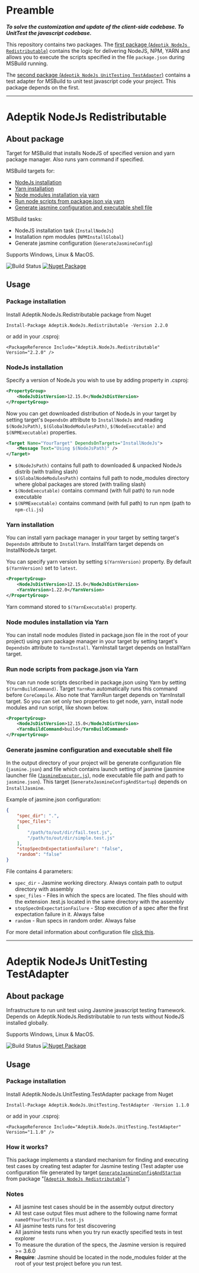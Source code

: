 # Preamble

***To solve the customization and update of the client-side codebase. 
To UnitTest the javascript codebase.***

This repository contains two packages. 
The [first package (`Adeptik NodeJs Redistributable`)](#Adeptik-NodeJs-Redistributable) contains the logic for delivering NodeJS, NPM, YARN and allows you 
to execute the scripts specified in the file `package.json` during MSBuild running.

The [second package (`Adeptik NodeJs UnitTesting TestAdapter`)](#Adeptik-NodeJs-UnitTesting-TestAdapter) contains a test adapter for MSBuild to unit test
javascript code your project. 
This package depends on the first.

---
# Adeptik NodeJs Redistributable

## About package

Target for MSBuild that installs NodeJS of specified version and yarn package manager. Also runs yarn command if specified.

MSBuild targets for:
* [NodeJs installation](#NodeJs-installation)
* [Yarn installation](#Yarn-installation)
* [Node modules installation via yarn](#Node-modules-installation-via-yarn)
* [Run node scripts from package.json via yarn](#Run-node-scripts-from-package.json-via-yarn)
* [Generate jasmine configuration and executable shell file](#Generate-jasmine-configuration-and-executable-shell-file)

MSBuild tasks:
* NodeJS installation task (`InstallNodeJs`)
* Installation npm modules (`NPMInstallGlobal`)
* Generate jasmine configuration (`GenerateJasmineConfig`)

Supports Windows, Linux & MacOS.

![Build Status](https://tfs.adeptik.com/Adeptik/_apis/public/build/definitions/5f6da651-409b-4516-b0c6-16518d60e6e9/137/badge)
[![Nuget Package](https://img.shields.io/nuget/vpre/Adeptik.NodeJs.Redistributable)](https://www.nuget.org/packages/Adeptik.NodeJs.Redistributable/)

## Usage

### Package installation

Install Adeptik.NodeJs.Redistributable package from Nuget

    Install-Package Adeptik.NodeJs.Redistributable -Version 2.2.0

or add in your .csproj:

    <PackageReference Include="Adeptik.NodeJs.Redistributable" Version="2.2.0" />

### NodeJs installation

Specify a version of NodeJs you wish to use by adding property in .csproj:

```xml
<PropertyGroup>
    <NodeJsDistVersion>12.15.0</NodeJsDistVersion>
</PropertyGroup>
```

Now you can get downloaded distribution of NodeJs in your target by setting target's `DependsOn` attribute to `InstallNodeJs` and reading `$(NodeJsPath)`, `$(GlobalNodeModulesPath)`, `$(NodeExecutable)` and `$(NPMExecutable)` properties.

```xml
<Target Name="YourTarget" DependsOnTargets="InstallNodeJs">
    <Message Text="Using $(NodeJsPath)" />
</Target>
```
- `$(NodeJsPath)` contains full path to downloaded & unpacked NodeJs distrib (with trailing slash)
- `$(GlobalNodeModulesPath)` contains full path to node_modules directory where global packages are stored (with trailing slash)
- `$(NodeExecutable)` contains command (with full path) to run node executable
- `$(NPMExecutable)` contains command (with full path) to run npm (path to `npm-cli.js`)

### Yarn installation

You can install yarn package manager in your target by setting target's `DependsOn` attribute to `InstallYarn`. InstallYarn target depends on InstallNodeJs target. 

You can specify yarn version by setting `$(YarnVersion)` property. By default `$(YarnVersion)` set to `latest`. 

```xml
<PropertyGroup>
    <NodeJsDistVersion>12.15.0</NodeJsDistVersion>
    <YarnVersion>1.22.0</YarnVersion>
</PropertyGroup>
```
Yarn command stored to `$(YarnExecutable)` property.

### Node modules installation via Yarn

You can install node modules (listed in package.json file in the root of your project) using yarn package manager in your target by setting target's `DependsOn` attribute to `YarnInstall`. YarnInstall target depends on InstallYarn target.

### Run node scripts from package.json via Yarn

You can run node scripts described in package.json using Yarn by setting `$(YarnBuildCommand)`. Target `YarnRun` automatically runs this command before `CoreCompile`. Also note that YarnRun target depends on YarnInstall target. So you can set only two properties to get node, yarn, install node modules and run script, like shown below.

```xml
<PropertyGroup>
    <NodeJsDistVersion>12.15.0</NodeJsDistVersion>
    <YarnBuildCommand>build</YarnBuildCommand>
</PropertyGroup>
```

### Generate jasmine configuration and executable shell file

In the output directory of your project will be generate configuration file (`jasmine.json`) and file which contains launch setting of jasmine (jasmine launcher file ([`JasmineExecutor.js`](./src/UnitTesting/scripts/JasmineExecutor.js)), node executable file path and path to `jasmine.json`). This target (`GenerateJasmineConfigAndStartup`) depends on `InstallJasmine`.

Example of jasmine.json configuration:

```json
{
	"spec_dir": ".",
    "spec_files": 
    [
        "/path/to/out/dir/fail.test.js",
        "/path/to/out/dir/simple.test.js"
    ],
	"stopSpecOnExpectationFailure": "false",
	"random": "false"
}
```
File contains 4 parameters:
* `spec_dir` - Jasmine working directory. Always contain path to output directory with assembly
* `spec_files` - Files in which the specs are located. The files should with the extension .test.js located in the same directory with the assembly
* `stopSpecOnExpectationFailure` - Stop execution of a spec after the first expectation failure in it. Always false
* `random` - Run specs in random order. Always false

For more detail information about configuration file [click this](https://jasmine.github.io/setup/nodejs.html#configuration).

---

# Adeptik NodeJs UnitTesting TestAdapter 

## About package

Infrastructure to run unit test using Jasmine javascript testing framework. Depends on Adeptik.NodeJs.Redistributable to run tests without NodeJS installed globally.

Supports Windows, Linux & MacOS.

![Build Status](https://tfs.adeptik.com/Adeptik/_apis/public/build/definitions/5f6da651-409b-4516-b0c6-16518d60e6e9/137/badge)
[![Nuget Package](https://img.shields.io/nuget/vpre/Adeptik.NodeJs.UnitTesting.TestAdapter)](https://www.nuget.org/packages/Adeptik.NodeJs.UnitTesting.TestAdapter)

## Usage

### Package installation

Install Adeptik.NodeJs.UnitTesting.TestAdapter package from Nuget

    Install-Package Adeptik.NodeJs.UnitTesting.TestAdapter -Version 1.1.0

or add in your .csproj:

    <PackageReference Include="Adeptik.NodeJs.UnitTesting.TestAdapter" Version="1.1.0" />

### How it works?

This package implements a standard mechanism for finding and executing test cases by creating test adapter for Jasmine testing (Test adapter use configuration file generated by target [`GenerateJasmineConfigAndStartup`](#Generate-jasmine-configuration-and-executable-shell-file) from package "[[`Adeptik NodeJs Redistributable`](#Adeptik-NodeJs-Redistributable)")

### Notes

* All jasmine test cases should be in the assembly output directory
* All test case output files must adhere to the following name format `nameOfYourTestFile.test.js`
* All jasmine tests runs for test discovering
* All jasmine tests runs when you try run exactly specified tests in test explorer
* To measure the duration of the specs, the Jasmine version is required >= 3.6.0 
* **Require**: Jasmine should be located in the node_modules folder at the root of your test project before you run test.